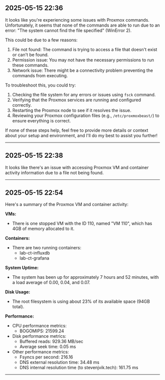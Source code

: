## 2025-05-15 22:36

It looks like you're experiencing some issues with Proxmox commands. Unfortunately, it seems that none of the commands are able to run due to an error: "The system cannot find the file specified" (WinError 2).

This could be due to a few reasons:

1. File not found: The command is trying to access a file that doesn't exist or can't be found.
2. Permission issue: You may not have the necessary permissions to run these commands.
3. Network issue: There might be a connectivity problem preventing the commands from executing.

To troubleshoot this, you could try:

1. Checking the file system for any errors or issues using `fsck` command.
2. Verifying that the Proxmox services are running and configured correctly.
3. Restarting the Proxmox node to see if it resolves the issue.
4. Reviewing your Proxmox configuration files (e.g., `/etc/proxmoxbeast/`) to ensure everything is correct.

If none of these steps help, feel free to provide more details or context about your setup and environment, and I'll do my best to assist you further!

---
## 2025-05-15 22:38

It looks like there's an issue with accessing Proxmox VM and container activity information due to a file not being found.

---
## 2025-05-15 22:54

Here's a summary of the Proxmox VM and container activity:

**VMs:**

* There is one stopped VM with the ID 110, named "VM 110", which has 4GB of memory allocated to it.

**Containers:**

* There are two running containers:
	+ lab-ct-influxdb
	+ lab-ct-grafana

**System Uptime:**

* The system has been up for approximately 7 hours and 52 minutes, with a load average of 0.00, 0.04, and 0.07.

**Disk Usage:**

* The root filesystem is using about 23% of its available space (94GB total).

**Performance:**

* CPU performance metrics:
	+ BOGOMIPS: 21599.24
* Disk performance metrics:
	+ Buffered reads: 929.36 MB/sec
	+ Average seek time: 0.05 ms
* Other performance metrics:
	+ Fsyncs per second: 216.16
	+ DNS external resolution time: 34.48 ms
	+ DNS internal resolution time (to stevenjvik.tech): 161.75 ms

---
